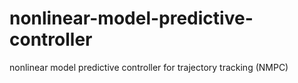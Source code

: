 # nonlinear-model-predictive-controller
 nonlinear model predictive controller for trajectory tracking (NMPC)
